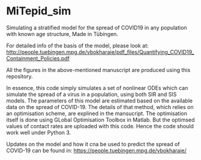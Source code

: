 # MiTepid_sim
Simulating a stratified model for the spread of COVID19 in any population with known age structure, Made in Tübingen. 

For detailed info of the basis of the model, please look at:
http://people.tuebingen.mpg.de/vbokharaie/pdf_files/Quantifying_COVID19_Containment_Policies.pdf

All the figures in the above-mentioned manuscript are produced using this repository.

In essence, this code simply simulates a set of nonlinear ODEs which can simulate the spread of a virus in a population, using both SIR and SIS models. The parameters of this model are estimated based on the available data on the spread of COVID-19. The details of that method, which relies on an optimisation scheme, are explined in the mansucript. The optimisation itself is done using GLobal Optimisation Toolbox in Matlab. But the optimsed values of contact rates are uploaded with this code. Hence the code should work well under Python 3. 

Updates on the model and how it cna be used to predict the spread of COVID-19 can be found in:
https://people.tuebingen.mpg.de/vbokharaie/
